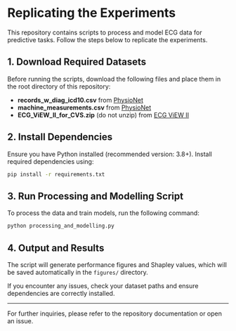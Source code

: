 
# Replicating the Experiments

This repository contains scripts to process and model ECG data for predictive tasks. Follow the steps below to replicate the experiments.

## 1. Download Required Datasets
Before running the scripts, download the following files and place them in the root directory of this repository:

- **records_w_diag_icd10.csv** from [PhysioNet](https://physionet.org/content/mimic-iv-ecg-ext-icd-labels/1.0.1/)
- **machine_measurements.csv** from [PhysioNet](https://physionet.org/content/mimic-iv-ecg/1.0/)
- **ECG_ViEW_II_for_CVS.zip** (do not unzip) from [ECG ViEW II](http://ecgview.org/)

## 2. Install Dependencies
Ensure you have Python installed (recommended version: 3.8+). Install required dependencies using:

```bash
pip install -r requirements.txt
```

## 3. Run Processing and Modelling Script
To process the data and train models, run the following command:

```bash
python processing_and_modelling.py
```

## 4. Output and Results
The script will generate performance figures and Shapley values, which will be saved automatically in the `figures/` directory.

If you encounter any issues, check your dataset paths and ensure dependencies are correctly installed.

---

For further inquiries, please refer to the repository documentation or open an issue.
